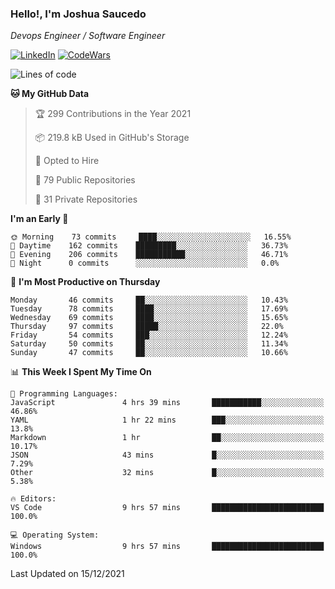 ### Hello!, I'm Joshua Saucedo
*Devops Engineer / Software Engineer*  

[![LinkedIn](https://img.shields.io/badge/LinkedIn-0073b1?logo=linkedin&style=flat-square&logoColor=white)](https://www.linkedin.com/in/joshua-nathanael-saucedo-uriarte-bb0336169/)
[![CodeWars](https://www.codewars.com/users/joshuansu0897/badges/micro)](https://www.codewars.com/users/joshuansu0897)

<!--START_SECTION:waka-->
![Lines of code](https://img.shields.io/badge/From%20Hello%20World%20I%27ve%20Written-2%20Million%20lines%20of%20code-blue)

**🐱 My GitHub Data** 

> 🏆 299 Contributions in the Year 2021
 > 
> 📦 219.8 kB Used in GitHub's Storage 
 > 
> 💼 Opted to Hire
 > 
> 📜 79 Public Repositories 
 > 
> 🔑 31 Private Repositories  
 > 
**I'm an Early 🐤** 

```text
🌞 Morning    73 commits     ████░░░░░░░░░░░░░░░░░░░░░   16.55% 
🌆 Daytime    162 commits    █████████░░░░░░░░░░░░░░░░   36.73% 
🌃 Evening    206 commits    ███████████░░░░░░░░░░░░░░   46.71% 
🌙 Night      0 commits      ░░░░░░░░░░░░░░░░░░░░░░░░░   0.0%

```
📅 **I'm Most Productive on Thursday** 

```text
Monday       46 commits     ██░░░░░░░░░░░░░░░░░░░░░░░   10.43% 
Tuesday      78 commits     ████░░░░░░░░░░░░░░░░░░░░░   17.69% 
Wednesday    69 commits     ████░░░░░░░░░░░░░░░░░░░░░   15.65% 
Thursday     97 commits     █████░░░░░░░░░░░░░░░░░░░░   22.0% 
Friday       54 commits     ███░░░░░░░░░░░░░░░░░░░░░░   12.24% 
Saturday     50 commits     ██░░░░░░░░░░░░░░░░░░░░░░░   11.34% 
Sunday       47 commits     ██░░░░░░░░░░░░░░░░░░░░░░░   10.66%

```


📊 **This Week I Spent My Time On** 

```text
💬 Programming Languages: 
JavaScript               4 hrs 39 mins       ███████████░░░░░░░░░░░░░░   46.86% 
YAML                     1 hr 22 mins        ███░░░░░░░░░░░░░░░░░░░░░░   13.8% 
Markdown                 1 hr                ██░░░░░░░░░░░░░░░░░░░░░░░   10.17% 
JSON                     43 mins             █░░░░░░░░░░░░░░░░░░░░░░░░   7.29% 
Other                    32 mins             █░░░░░░░░░░░░░░░░░░░░░░░░   5.38%

🔥 Editors: 
VS Code                  9 hrs 57 mins       █████████████████████████   100.0%

💻 Operating System: 
Windows                  9 hrs 57 mins       █████████████████████████   100.0%

```


 Last Updated on 15/12/2021
<!--END_SECTION:waka-->

